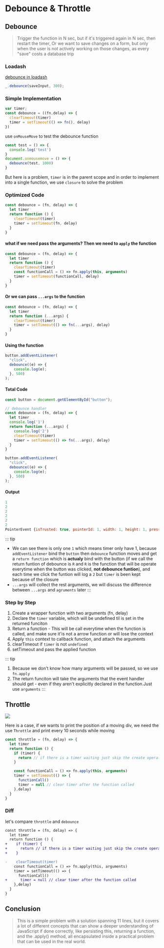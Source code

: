 # Debounce & Throttle
## Debounce

> Trigger the function in N sec, but if it's triggered again in N sec, then restart the timer, Or we want to save changes on a form, but only when the user is not actively working on those changes, as every "save" costs a database trip
### Loadash
[debounce in loadash](https://lodash.com/docs/4.17.15#debounce)
```js
_.debounce(saveInput, 300);
```

### Simple Implementation

``` js
var timer;
const debounce = ((fn,delay) => {
  clearTimeout(timer)
  timer = setTimeout(() => fn(), delay)
})
```
use `onMouseMove` to test the debounce function
```js
const test = () => {
  console.log('test')
}
document.onmousemove = () => {
  debounce(test, 1000)
}
```
But here is a problem, `timer` is in the parent scope and in order to implement into a single function, we use `closure` to solve the problem

### Optimized Code
```js
const debounce = (fn, delay) => {
  let timer
  return function () {
    clearTimeout(timer)
    timer = setTimeout(fn, delay)
  }
}
```
#### what if we need pass the arguments? Then we need to `apply` the function
```js
const debounce = (fn, delay) => {
  let timer
  return function () {
    clearTimeout(timer)
    const functionCall = () => fn.apply(this, arguments)
    timer = setTimeout(functionCall, delay)
  }
}
```
#### Or we can pass `...args` to the function
```js
const debounce = (fn, delay) => {
  let timer
  return function (...args) {
    clearTimeout(timer)
    timer = setTimeout(() => fn(...args), delay)
  }
}
```

#### Using the function
```js
button.addEventListener(
  "click",
  debounce((e) => {
    console.log(e);
  }, 500)
);
```
#### Total Code
```js
const button = document.getElementById("button");

// debounce handler
const debounce = (fn, delay) => {
  let timer
  console.log('1')
  return function (...args) {
    console.log('2')
    clearTimeout(timer)
    timer = setTimeout(() => fn(...args), delay)
  }
}

button.addEventListener(
  "click",
  debounce((e) => {
    console.log(e);
  }, 500)
);
```

#### Output
``` js
1
2
2
2
2
2
PointerEvent {isTrusted: true, pointerId: 1, width: 1, height: 1, pressure: 0, …}
```
::: tip
* We can see there is only one `1` which means timer only have 1, because `addEventListener` bind the `button` then `debounce` function moves and get a `return function` which is **actualy** bind with the button (if we call the return funtion of debounce is `R` and `R` is the function that will be operate everytime when the button was clicked, **not debounce funtion**), and each time we click the funtion will log a `2` but `timer` is been kept because of the closure
* `...args` will collect the rest arguments, we will discuss the difference between `...args` and `agruments` later
:::
### Step by Step

1. Create a wrapper function with two arguments (fn, delay)
2. Declare the `timer` variable, which will be undefined til is set in the returned funciton
3. Return a function - This will be call everytime when the function is called, and make sure it'is not a arrow function or will lose the context
4. Apply `this` context to callback function, and attach the arguments
5. clearTimeout if `timer` is not `undefined`
6. setTimeout and pass the applied function

::: tip
1. Because we don't know how many arguments will be passed, so we use `fn.apply`
2. The return funciton will take the arguments that the event handler should get - even if they aren't explicitly declared in the function.Just use `arguments`
:::

## Throttle

![](/images/diff_debounce_throttle.png)

Here is a case, if we wants to print the position of a moving div, we need the use `Throttle` and print every 10 seconds while moving

```js
const throttle = (fn, delay) => {
  let timer
  return function () {
    if (timer) {
      return // if there is a timer waiting just skip the create operation below
    }

    const functionCall = () => fn.apply(this, arguments)
    timer = setTimeout(() => {
      functionCall()
      timer = null // clear timer after the function called
    },delay)
  }
}
```
### Diff
let's compare `throttle` and `debounce`
```diff
const throttle = (fn, delay) => {
  let timer
  return function () {
+    if (timer) {
+      return // if there is a timer waiting just skip the create operation below
+    }

-    clearTimeout(timer)
    const functionCall = () => fn.apply(this, arguments)
    timer = setTimeout(() => {
      functionCall()
+      timer = null // clear timer after the function called
    },delay)
  }
}
```

## Conclusion
> This is a simple problem with a solution spanning 11 lines, but it covers a lot of different concepts that can show a deeper understanding of JavaScript if done correctly, like persisting this, returning a function, and the .apply() method, all encapsulated inside a practical problem that can be used in the real world.






